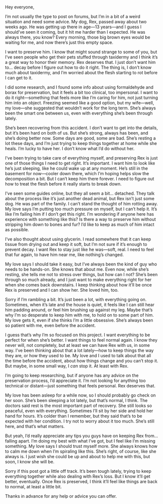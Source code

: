Hey everyone,

I’m not usually the type to post on forums, but I’m in a bit of a weird situation and need some advice. My dog, Rex, passed away about two weeks ago. He was getting up there in age—13 years—and I guess I should’ve seen it coming, but it hit me harder than I expected. He was always there, you know? Every morning, those big brown eyes would be waiting for me, and now there’s just this empty space.

I want to preserve him. I know that might sound strange to some of you, but I’ve seen people who get their pets stuffed through taxidermy and I think it’s a great way to honor their memory. Rex deserves that. I just don’t want him to… decay before I figure out how to do it right. The thing is, I don’t know much about taxidermy, and I’m worried about the flesh starting to rot before I can get to it. 

I did some research, and I found some info about using formaldehyde and borax for preservation, but it feels a bit too clinical, too impersonal. I want to do it right—something that feels more like I’m caring for him, not just turning him into an object. Freezing seemed like a good option, but my wife—well, my love—she suggested that wouldn’t work for the long term. She’s always been the smart one between us, even with everything she’s been through lately.

She’s been recovering from this accident. I don’t want to get into the details, but it’s been hard on both of us. But she’s strong, always has been, and she’s doing better now. Some days are good, some are bad. She’s resting a lot these days, and I’m just trying to keep things together at home while she heals. I’m lucky to have her. I don’t know what I’d do without her. 

I’ve been trying to take care of everything myself, and preserving Rex is just one of those things I need to get right. It’s important. I want him to look like he’s just sleeping, like he could wake up at any moment. He’s still in the basement for now—cooler down there, which I’m hoping helps slow the decomposition a bit. But I can’t keep him there forever. I need to figure out how to treat the flesh before it really starts to break down. 

I’ve seen some guides online, but they all seem a bit… detached. They talk about the process like it’s just another dead animal, but Rex isn’t just some dog. He was part of the family. I can’t stand the thought of him rotting away. My love says I’m putting too much pressure on myself, but I can’t help it. It’s like I’m failing him if I don’t get this right. I’m wondering if anyone here has experience with something like this? Is there a way to preserve him without stripping him down to bones and fur? I’d like to keep as much of him intact as possible.

I’ve also thought about using glycerin. I read somewhere that it can keep tissue from drying out and keep it soft, but I’m not sure if it’s enough to prevent decay. I want Rex to stay just like he was—soft, real. I need to feel that fur again, to have him near me, like nothing’s changed. 

My love says I should take it easy, but I’ve always been the kind of guy who needs to be hands-on. She knows that about me. Even now, while she’s resting, she tells me not to stress over things, but how can I not? She’s been through so much already, and I just want to make everything right for her when she comes back downstairs. I keep thinking about how it’ll be once Rex is preserved and I can show her. She loved him, too. 

Sorry if I’m rambling a bit. It’s just been a lot, with everything going on. Sometimes, when it’s late and the house is quiet, it feels like I can still hear him padding around, or feel him brushing up against my leg. Maybe that’s why I’m so desperate to keep him with me, to hold on to some part of him. My love gets it, even if she thinks I’m a little obsessive. She’s always been so patient with me, even before the accident. 

I guess that’s why I’m so focused on this project. I want everything to be perfect for when she’s better. I want things to feel normal again. I know they never will, not completely, but at least we can have Rex with us, in some way. I’ve been thinking about that a lot lately—how to keep things the way they are, or how they used to be. My love and I used to talk about that all the time before the accident, about how things change and you can’t stop it. But maybe, in some small way, I *can* stop it. At least with Rex.

I’m going to keep researching, but if anyone has any advice on the preservation process, I’d appreciate it. I’m not looking for anything too technical or distant—just something that feels personal. Rex deserves that. 

My love has been asleep for a while now, so I should probably go check on her soon. She’s been sleeping a lot lately, but that’s normal, I think. The doctors said rest is the most important part of recovery. She still looks so peaceful, even with everything. Sometimes I’ll sit by her side and hold her hand for hours. It’s colder than I remember, but they said that’s to be expected with her condition. I try not to worry about it too much. She’s still here, and that’s what matters.

But yeah, I’d really appreciate any tips you guys have on keeping Rex from… falling apart. I’m doing my best with what I’ve got, but I feel like I’m missing something. My love says I should trust myself more. She always knows how to calm me down when I’m spiraling like this. She’s right, of course, like she always is. I just wish she could be up and about to help me with this, but soon, I know she will be. 

Sorry if this post got a little off track. It’s been tough lately, trying to keep everything together while also dealing with Rex’s loss. But I know it’ll get better, eventually. Once Rex is preserved, I think it’ll feel like things are back to normal, at least a little bit. 

Thanks in advance for any help or advice you can offer.
